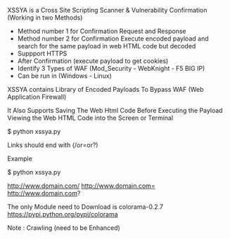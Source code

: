 XSSYA is a Cross Site Scripting  Scanner & Vulnerability Confirmation (Working in two Methods)



* Method number 1 for Confirmation Request and Response 
* Method number 2 for Confirmation Execute encoded payload and search for the same payload in web HTML code but decoded
* Suppport HTTPS
* After Confirmation (execute payload to get cookies)
* Identify 3 Types of WAF (Mod_Security - WebKnight - F5 BIG IP)
* Can be run in (Windows - Linux)


XSSYA contains Library of Encoded Payloads To Bypass WAF (Web Application Firewall)

It Also Supports Saving The Web Html Code Before Executing the Payload 
Viewing the Web HTML Code into the Screen or Terminal 


$ python xssya.py

Links should end with (/or=or?)


Example 

$ python xssya.py

http://www.domain.com/
http://www.domain.com=
http://www.domain.com?

The only Module need to Download is colorama-0.2.7
https://pypi.python.org/pypi/colorama

Note : Crawling (need to be Enhanced)

